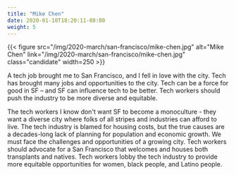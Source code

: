 ```yaml
---
title: "Mike Chen"
date: 2020-01-10T18:20:11-08:00
weight: 5
---
```


{{< figure src="/img/2020-march/san-francisco/mike-chen.jpg"
           alt="Mike Chen"
           link="/img/2020-march/san-francisco/mike-chen.jpg"
           class="candidate"
           width=250
           >}}

A tech job brought me to San Francisco, and I fell in love with the city. Tech
has brought many jobs and opportunities to the city. Tech can be a force for
good in SF – and SF can influence tech to be better. Tech workers should push
the industry to be more diverse and equitable.

The tech workers I know don't want SF to become a monoculture - they want a
diverse city where folks of all stripes and industries can afford to live. The
tech industry is blamed for housing costs, but the true causes are a
decades-long lack of planning for population and economic growth. We must face
the challenges and opportunities of a growing city. Tech workers should
advocate for a San Francisco that welcomes and houses both transplants and
natives. Tech workers lobby the tech industry to provide more equitable
opportunities for women, black people, and Latino people. 
